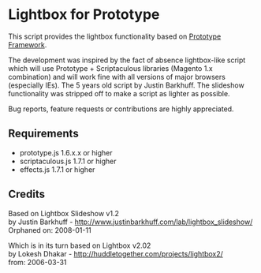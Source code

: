 Lightbox for Prototype
======================

This script provides the lightbox functionality based on [Prototype Framework](https://github.com/sstephenson/prototype).

The development was inspired by the fact of absence lightbox-like script which will use Prototype + Scriptaculous libraries (Magento 1.x combination) and will work fine with all versions of major browsers (especially IEs). The 5 years old script by Justin Barkhuff. The slideshow functionality was stripped off to make a script as lighter as possible.

Bug reports, feature requests or contributions are highly appreciated.

Requirements
------------
- prototype.js 1.6.x.x or higher
- scriptaculous.js 1.7.1 or higher
- effects.js 1.7.1 or higher

Credits
-------
Based on Lightbox Slideshow v1.2  
by Justin Barkhuff - http://www.justinbarkhuff.com/lab/lightbox_slideshow/  
Orphaned on: 2008-01-11  

Which is in its turn based on Lightbox v2.02  
by Lokesh Dhakar - http://huddletogether.com/projects/lightbox2/  
from: 2006-03-31  
